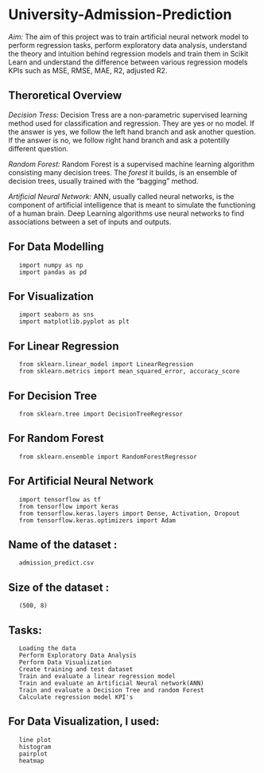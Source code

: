 # University-Admission-Prediction

*Aim:* The aim of this project was to train artificial neural network model to perform regression tasks, perform exploratory data analysis, understand the theory and intuition behind regression models and train them in Scikit Learn and understand the difference between various regression models KPIs such as MSE, RMSE, MAE, R2, adjusted R2.

## Theroretical Overview

*Decision Tress:* Decision Tress are a non-parametric supervised learning method used for classification and regression. They are yes or no model. If the answer is yes, we follow the left hand branch and ask another question. If the answer is no, we follow right hand branch and ask a potentilly different question.

*Random Forest:* Random Forest is a supervised machine learning algorithm consisting many decision trees. The *forest* it builds, is an ensemble of decision trees, usually trained with the “bagging” method.

*Artificial Neural Network:* ANN, usually called neural networks, is the component of artificial intelligence that is meant to simulate the functioning of a human brain. Deep Learning algorithms use neural networks to find associations between a set of inputs and outputs. 

## For Data Modelling  
       import numpy as np
       import pandas as pd

## For Visualization 
       import seaborn as sns 
       import matplotlib.pyplot as plt 

## For Linear Regression
       from sklearn.linear_model import LinearRegression
       from sklearn.metrics import mean_squared_error, accuracy_score

## For Decision Tree
       from sklearn.tree import DecisionTreeRegressor
                    
## For Random Forest
       from sklearn.ensemble import RandomForestRegressor

## For Artificial Neural Network
       import tensorflow as tf
       from tensorflow import keras
       from tensorflow.keras.layers import Dense, Activation, Dropout
       from tensorflow.keras.optimizers import Adam
                  
## Name of the dataset : 
       admission_predict.csv

## Size of the dataset : 
       (500, 8)

## Tasks:
       Loading the data
       Perform Exploratory Data Analysis
       Perform Data Visualization
       Create training and test dataset
       Train and evaluate a linear regression model
       Train and evaluate an Artificial Neural network(ANN)
       Train and evaluate a Decision Tree and random Forest
       Calculate regression model KPI's

## For Data Visualization, I used:
       line plot
       histogram
       pairplot
       heatmap
